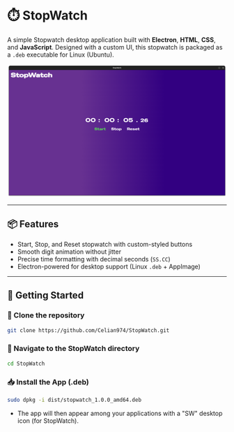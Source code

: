 # ⏱️ StopWatch

A simple Stopwatch desktop application built with **Electron**, **HTML**, **CSS**, and **JavaScript**. Designed with a custom UI, this stopwatch is packaged as a `.deb` executable for Linux (Ubuntu).

![screenshot](./assets/img/screenshot.png)

---

## 📦 Features

- Start, Stop, and Reset stopwatch with custom-styled buttons
- Smooth digit animation without jitter
- Precise time formatting with decimal seconds (`SS.CC`)
- Electron-powered for desktop support (Linux `.deb` + AppImage)

---

## 🚀 Getting Started

### 📁 Clone the repository

```bash
git clone https://github.com/Celian974/StopWatch.git
```
### 📁 Navigate to the StopWatch directory

```bash
cd StopWatch
```
### 📥 Install the App (.deb)

```bash
sudo dpkg -i dist/stopwatch_1.0.0_amd64.deb
```

- The app will then appear among your applications with a "SW" desktop icon (for StopWatch).
